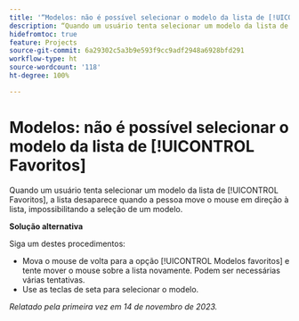 ```yaml
---
title: '“Modelos: não é possível selecionar o modelo da lista de [!UICONTROL Favoritos]”'
description: “Quando um usuário tenta selecionar um modelo da lista de [!UICONTROL Favoritos], a lista desaparece quando a pessoa move o mouse em direção à lista, impossibilitando a seleção de um modelo.”
hidefromtoc: true
feature: Projects
source-git-commit: 6a29302c5a3b9e593f9cc9adf2948a6928bfd291
workflow-type: ht
source-wordcount: '118'
ht-degree: 100%

---
```



# Modelos: não é possível selecionar o modelo da lista de [!UICONTROL Favoritos]

Quando um usuário tenta selecionar um modelo da lista de [!UICONTROL Favoritos], a lista desaparece quando a pessoa move o mouse em direção à lista, impossibilitando a seleção de um modelo.

**Solução alternativa**

Siga um destes procedimentos:

* Mova o mouse de volta para a opção [!UICONTROL Modelos favoritos] e tente mover o mouse sobre a lista novamente. Podem ser necessárias várias tentativas.
* Use as teclas de seta para selecionar o modelo.

_Relatado pela primeira vez em 14 de novembro de 2023._
